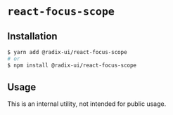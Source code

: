 # `react-focus-scope`

## Installation

```sh
$ yarn add @radix-ui/react-focus-scope
# or
$ npm install @radix-ui/react-focus-scope
```

## Usage

This is an internal utility, not intended for public usage.
